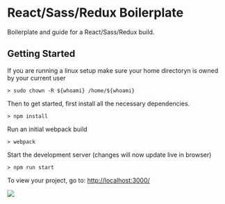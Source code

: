 # React/Sass/Redux Boilerplate

Boilerplate and guide for a React/Sass/Redux build.

## Getting Started

If you are running a linux setup make sure your home directoryn is owned by your current user
```
> sudo chown -R ${whoami} /home/${whoami}
```

Then to get started, first install all the necessary dependencies.
```
> npm install
```

Run an initial webpack build
```
> webpack
```

Start the development server (changes will now update live in browser)
```
> npm run start
```

To view your project, go to: [http://localhost:3000/](http://localhost:3000/)

![](http://i.imgur.com/DUiL9yn.png)
